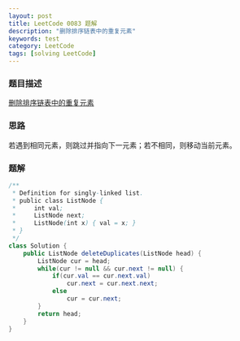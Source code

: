 ```yaml
---
layout: post
title: LeetCode 0083 题解
description: "删除排序链表中的重复元素"
keywords: test
category: LeetCode
tags: [solving LeetCode]
---
```


### 题目描述
[删除排序链表中的重复元素](https://leetcode-cn.com/problems/remove-duplicates-from-sorted-list/)

### 思路
若遇到相同元素，则跳过并指向下一元素；若不相同，则移动当前元素。

### 题解
```java
/**
 * Definition for singly-linked list.
 * public class ListNode {
 *     int val;
 *     ListNode next;
 *     ListNode(int x) { val = x; }
 * }
 */
class Solution {
    public ListNode deleteDuplicates(ListNode head) {
        ListNode cur = head;
        while(cur != null && cur.next != null) {
        	if(cur.val == cur.next.val) 
        		cur.next = cur.next.next;
        	else
        		cur = cur.next;
        }
        return head;
    }
}
```